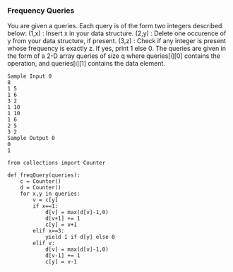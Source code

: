 ### Frequency Queries
You are given a queries. Each query is of the form two integers described below: 
(1,x) : Insert x in your data structure. 
(2,y) : Delete one occurence of y from your data structure, if present. 
(3,z)  : Check if any integer is present whose frequency is exactly z. If yes, print 1 else 0.
The queries are given in the form of a 2-D array queries of size q where queries[i][0] contains the operation, and queries[i][1] contains the data element.

```
Sample Input 0
8
1 5
1 6
3 2
1 10
1 10
1 6
2 5
3 2
Sample Output 0
0
1
```

```
from collections import Counter

def freqQuery(queries):
    c = Counter()
    d = Counter()
    for x,y in queries:
        v = c[y]
        if x==1:
            d[v] = max(d[v]-1,0)
            d[v+1] += 1
            c[y] = v+1
        elif x==3:
            yield 1 if d[y] else 0
        elif v:
            d[v] = max(d[v]-1,0)
            d[v-1] += 1
            c[y] = v-1
 ```
 
